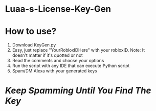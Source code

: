 # Luaa-s-License-Key-Gen
# How to use?
1. Download KeyGen.py
2. Easy, just replace "YourRobloxIDHere" with your robloxID.
Note: It doesn't matter if it's quotted or not
3. Read the comments and choose your options
4. Run the script with any IDE that can execute Python script
5. Spam/DM Alexa with your generated keys 

# *Keep Spamming Until You Find The Key*
